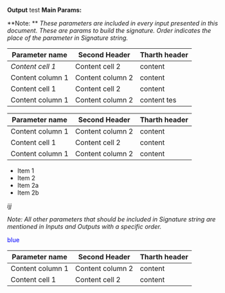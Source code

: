 
**Output**
test 
**Main Params:**

**Note: ** _These parameters are included in every input presented in this document. 
These are params to build the signature. Order indicates the place of the parameter in Signature string._


**Parameter name** | Second Header | Tharth header
-------------------| --------------|--------------
_Content cell 1_ | Content cell 2 | content 
Content column 1 | Content column 2 | content 
Content cell 1 | Content cell 2  |  content 
Content column 1 | Content column 2  |  content tes

**Parameter name** | **Second Header** | **Tharth header**
-------------------|-------------------|----------------
Content column 1 | Content column 2 | content 
Content cell 1 | Content cell 2  |  content 
Content column 1 | Content column 2  |  content

* Item 1
* Item 2
* Item 2a
* Item 2b

_ijj_

_Note: All other parameters that should be included in Signature string are mentioned in Inputs and Outputs with a specific order._

<span style="color:blue">blue</span>

**Parameter name** | **Second Header**| **Tharth header** 
------------------|-------------------|----------------
Content column 1 | Content column 2 | content 
Content cell 1 | Content cell 2  |  content 
